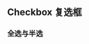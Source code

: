 <div class="demo-header">
<p class="overviewicon">
  <span class="wapi-ui-checkbox wapi-form-radioboxgroup"/>
</p>

## Checkbox 复选框

<mobile-uxlink widget-name="Checkbox"></mobile-uxlink>
</div>

### 全选与半选

<mobile-view link="checkbox/indeterminate"></mobile-view>

<br>
